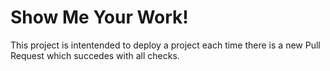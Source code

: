 # Show Me Your Work!
This project is intentended to deploy a project each time there is a new Pull Request which
succedes with all checks.